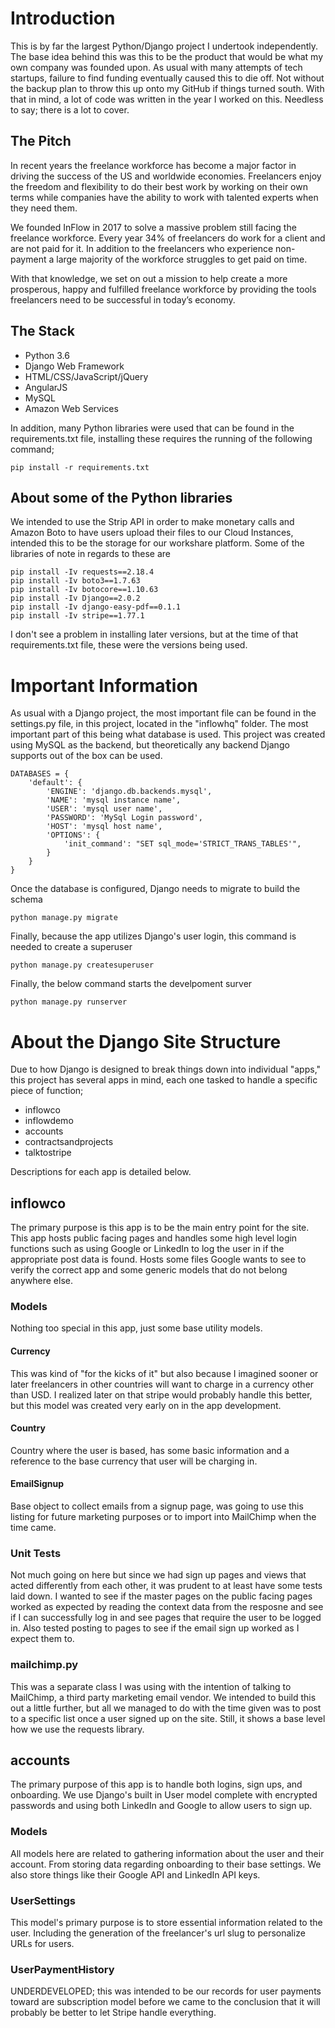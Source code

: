 # Introduction
This is by far the largest Python/Django project I undertook independently. The base idea behind this was this to be the product that would be what my own company was founded upon. As usual with many attempts of tech startups, failure to find funding eventually caused this to die off. Not without the backup plan to throw this up onto my GitHub if things turned south. With that in mind, a lot of code was written in the year I worked on this. Needless to say; there is a lot to cover.

## The Pitch
In recent years the freelance workforce has become a major factor in driving the success of the US and worldwide economies.  Freelancers enjoy the freedom and flexibility to do their best work by working on their own terms while companies have the ability to work with talented experts when they need them.

We founded InFlow in 2017 to solve a massive problem still facing the freelance workforce.  Every year 34% of freelancers do work for a client and are not paid for it. In addition to the freelancers who experience non-payment a large majority of the workforce struggles to get paid on time.

With that knowledge, we set on out a mission to help create a more prosperous, happy and fulfilled freelance workforce by providing the tools freelancers need to be successful in today’s economy.

## The Stack
* Python 3.6
* Django Web Framework
* HTML/CSS/JavaScript/jQuery
* AngularJS
* MySQL
* Amazon Web Services

In addition, many Python libraries were used that can be found in the requirements.txt file, installing these requires the running of the following command;

```
pip install -r requirements.txt
```

## About some of the Python libraries
We intended to use the Strip API in order to make monetary calls and Amazon Boto to have users upload their files to our Cloud Instances, intended this to be the storage for our workshare platform. Some of the libraries of note in regards to these are

```
pip install -Iv requests==2.18.4
pip install -Iv boto3==1.7.63
pip install -Iv botocore==1.10.63
pip install -Iv Django==2.0.2
pip install -Iv django-easy-pdf==0.1.1
pip install -Iv stripe==1.77.1
```

I don't see a problem in installing later versions, but at the time of that requirements.txt file, these were the versions being used.

# Important Information 
As usual with a Django project, the most important file can be found in the settings.py file, in this project, located in the "inflowhq" folder. The most important part of this being what database is used. This project was created using MySQL as the backend, but theoretically any backend Django supports out of the box can be used.

```
DATABASES = {
    'default': {
        'ENGINE': 'django.db.backends.mysql',
        'NAME': 'mysql instance name',
        'USER': 'mysql user name',
        'PASSWORD': 'MySql Login password',
        'HOST': 'mysql host name',
        'OPTIONS': {
            'init_command': "SET sql_mode='STRICT_TRANS_TABLES'",
        }
    }
}
```

Once the database is configured, Django needs to migrate to build the schema

```
python manage.py migrate
```

Finally, because the app utilizes Django's user login, this command is needed to create a superuser

```
python manage.py createsuperuser
```

Finally, the below command starts the develpoment surver

```
python manage.py runserver
```

# About the Django Site Structure
Due to how Django is designed to break things down into individual "apps," this project has several apps in mind, each one tasked to handle a specific piece of function;

* inflowco
* inflowdemo
* accounts
* contractsandprojects
* talktostripe

Descriptions for each app is detailed below.

## inflowco
The primary purpose is this app is to be the main entry point for the site. This app hosts public facing pages and handles some high level login functions such as using Google or LinkedIn to log the user in if the appropriate post data is found. Hosts some files Google wants to see to verify the correct app and some generic models that do not belong anywhere else.

### Models
Nothing too special in this app, just some base utility models.

#### Currency
This was kind of "for the kicks of it" but also because I imagined sooner or later freelancers in other countries will want to charge in a currency other than USD. I realized later on that stripe would probably handle this better, but this model was created very early on in the app development.

#### Country
Country where the user is based, has some basic information and a reference to the base currency that user will be charging in.

#### EmailSignup
Base object to collect emails from a signup page, was going to use this listing for future marketing purposes or to import into MailChimp when the time came.

### Unit Tests
Not much going on here but since we had sign up pages and views that acted differently from each other, it was prudent to at least have some tests laid down. I wanted to see if the master pages on the public facing pages worked as expected by reading the context data from the resposne and see if I can successfully log in and see pages that require the user to be logged in. Also tested posting to pages to see if the email sign up worked as I expect them to.

### mailchimp.py
This was a separate class I was using with the intention of talking to MailChimp, a third party marketing email vendor. We intended to build this out a little further, but all we managed to do with the time given was to post to a specific list once a user signed up on the site. Still, it shows a base level how we use the requests library.

## accounts
The primary purpose of this app is to handle both logins, sign ups, and onboarding. We use Django's built in User model complete with encrypted passwords and using both LinkedIn and Google to allow users to sign up.

### Models
All models here are related to gathering information about the user and their account. From storing data regarding onboarding to their base settings. We also store things like their Google API and LinkedIn API keys.

### UserSettings
This model's primary purpose is to store essential information related to the user. Including the generation of the freelancer's url slug to personalize URLs for users.

### UserPaymentHistory
UNDERDEVELOPED; this was intended to be our records for user payments toward are subscription model before we came to the conclusion that it will probably be better to let Stripe handle everything.